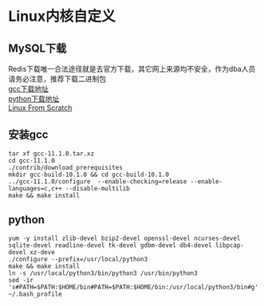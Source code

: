 # Linux内核自定义

## MySQL下载

Redis下载唯一合法途径就是去官方下载，其它网上来源均不安全，作为dba人员请务必注意，推荐下载二进制包  
[gcc下载地址](http://ftp.tsukuba.wide.ad.jp/software/gcc/releases/)  
[python下载地址](https://www.python.org/ftp/python/)   
[Linux From Scratch](https://linuxfromscratch.org/)



## 安装gcc

```
tar xf gcc-11.1.0.tar.xz
cd gcc-11.1.0
./contrib/download_prerequisites
mkdir gcc-build-10.1.0 && cd gcc-build-10.1.0
../gcc-11.1.0/configure  --enable-checking=release --enable-languages=c,c++ --disable-multilib
make && make install 

```




## python

```
yum -y install zlib-devel bzip2-devel openssl-devel ncurses-devel sqlite-devel readline-devel tk-devel gdbm-devel db4-devel libpcap-devel xz-deve
./configure --prefix=/usr/local/python3
make && make install
ln -s /usr/local/python3/bin/python3 /usr/bin/python3
sed -ir 's#PATH=$PATH:$HOME/bin#PATH=$PATH:$HOME/bin:/usr/local/python3/bin#g' ~/.bash_profile
```


